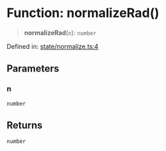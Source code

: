 # Function: normalizeRad()

> **normalizeRad**(`n`): `number`

Defined in: [state/normalize.ts:4](https://github.com/benallfree/lab13/blob/bfb1abf3755bb0fffb55fa5a9e7413f31801f1d6/sdk/src/online/state/normalize.ts#L4)

## Parameters

### n

`number`

## Returns

`number`
